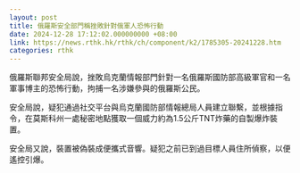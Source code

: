```yaml
---
layout: post
title: 俄羅斯安全部門稱挫敗針對俄軍人恐怖行動
date: 2024-12-28 17:12:02.000000000 +08:00
link: https://news.rthk.hk/rthk/ch/component/k2/1785305-20241228.htm
categories: rthk
---
```


俄羅斯聯邦安全局說，挫敗烏克蘭情報部門針對一名俄羅斯國防部高級軍官和一名軍事博主的恐怖行動，拘捕一名涉嫌參與的俄羅斯公民。

安全局說，疑犯通過社交平台與烏克蘭國防部情報總局人員建立聯繫，並根據指令，在莫斯科州一處秘密地點獲取一個威力約為1.5公斤TNT炸藥的自製爆炸裝置。

安全局又說，裝置被偽裝成便攜式音響。疑犯之前已到過目標人員住所偵察，以便遙控引爆。
